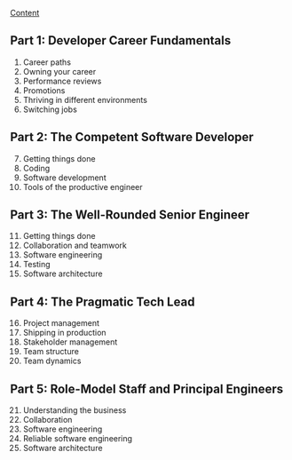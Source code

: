[Content](https://www.engguidebook.com/)
## Part 1: Developer Career Fundamentals

1. Career paths  
2. Owning your career  
3. Performance reviews  
4. Promotions  
5. Thriving in different environments  
6. Switching jobs  

## Part 2: The Competent Software Developer

7. Getting things done  
8. Coding  
9. Software development  
10. Tools of the productive engineer

## Part 3: The Well-Rounded Senior Engineer

11. Getting things done  
12. Collaboration and teamwork  
13. Software engineering  
14. Testing  
15. Software architecture  

## Part 4: The Pragmatic Tech Lead

16. Project management  
17. Shipping in production  
18. Stakeholder management  
19. Team structure  
20. Team dynamics

## Part 5: Role-Model Staff and Principal Engineers

21. Understanding the business  
22. Collaboration  
23. Software engineering  
24. Reliable software engineering  
25. Software architecture